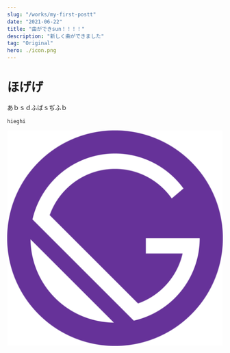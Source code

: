 ```yaml
---
slug: "/works/my-first-postt"
date: "2021-06-22"
title: "曲ができsun！！！！"
description: "新しく曲ができました"
tag: "Original"
hero: ./icon.png
---
```


# ほげげ
あｂｓｄふばｓぢふｂ

```
hieghi
```

![000](./icon.png)